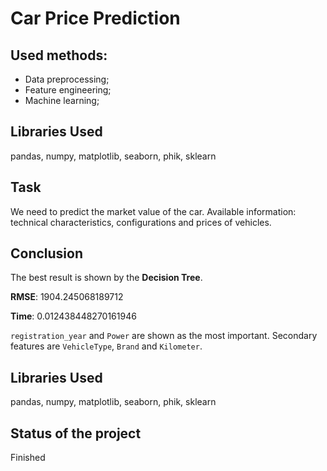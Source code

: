 # Car Price Prediction

## Used methods:
- Data preprocessing;
- Feature engineering;
- Machine learning;

## Libraries Used
pandas, numpy, matplotlib, seaborn, phik, sklearn

## Task
We need to predict the market value of the car. Available information: technical characteristics, configurations and prices of vehicles.

## Conclusion
The best result is shown by the **Decision Tree**.

**RMSE**: 1904.245068189712

**Time**: 0.012438448270161946

`registration_year` and `Power` are shown as the most important. Secondary features are `VehicleType`, `Brand` and `Kilometer`.


## Libraries Used
pandas, numpy, matplotlib, seaborn, phik, sklearn

## Status of the project
Finished
